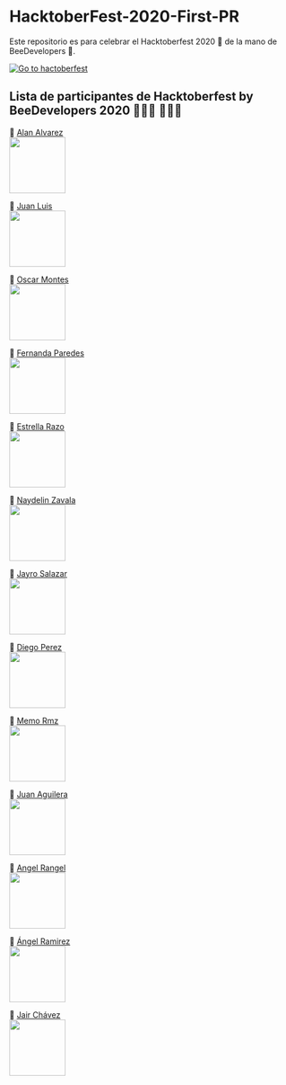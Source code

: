 # HacktoberFest-2020-First-PR 
Este repositorio es para celebrar el Hacktoberfest 2020 🎉 de la mano de BeeDevelopers 🐝.

[![Go to hactoberfest](https://hacktoberfest.digitalocean.com/assets/HF-full-logo-b05d5eb32b3f3ecc9b2240526104cf4da3187b8b61963dd9042fdc2536e4a76c.svg)](https://hacktoberfest.digitalocean.com)

## Lista de participantes de Hacktoberfest by BeeDevelopers 2020 👨🏻‍💻 👩🏻‍💻

📍 [Alan Alvarez](https://www.instagram.com/alanalv5/)<br>
<img src="https://scontent-dfw5-1.xx.fbcdn.net/v/t1.0-1/c0.38.200.200a/p200x200/120996787_1633732613466985_5051359686329306906_o.jpg?_nc_cat=101&ccb=2&_nc_sid=7206a8&_nc_ohc=m5KBA_vwuY8AX9dxXlY&_nc_ht=scontent-dfw5-1.xx&tp=27&oh=d87738573c7639edbe11ec0ed25f6cbb&oe=5FBA9B84" width="100"><br>

📍 [Juan Luis](https://www.facebook.com/profile.php?id=100003527023456)<br>
<img src="https://scontent.fgdl10-1.fna.fbcdn.net/v/t1.0-9/49192907_1899652146829001_807616364620546048_o.jpg?_nc_cat=100&ccb=2&_nc_sid=09cbfe&_nc_ohc=wdiGHyufd5wAX8AcIkI&_nc_ht=scontent.fgdl10-1.fna&oh=304ae7e36c407d7976c448d1f3638b2e&oe=5FB88803" width="100"><br> 

📍 [Oscar Montes](https://www.facebook.com/oscar.lolero/)<br>
<img src="https://scontent-dfw5-2.xx.fbcdn.net/v/t1.0-9/119209655_3509666489053351_6490120464480612430_o.jpg?_nc_cat=108&ccb=2&_nc_sid=09cbfe&_nc_ohc=_QpdFXLothUAX-JeHvC&_nc_ht=scontent-dfw5-2.xx&oh=a4ec6223cc029afd35149e651bf249dd&oe=5FBA368C" width="100"><br>

📍 [Fernanda Paredes](https://www.facebook.com/fernanda.paredes.104855/)<br>
<img src="https://scontent.fcyw4-1.fna.fbcdn.net/v/t1.0-9/121109381_664462274481950_6930340913410002609_o.jpg?_nc_cat=101&ccb=2&_nc_sid=09cbfe&_nc_ohc=Qp4BnFsnrcQAX-jAp-d&_nc_ht=scontent.fcyw4-1.fna&oh=6bb5c98bbef35ed55831940f0dacd124&oe=5FBADEB0" width="100"><br>

📍 [Estrella Razo](https://www.instagram.com/estrellargz/)<br>
<img src="https://scontent.fgdl3-1.fna.fbcdn.net/v/t1.0-9/87384974_873830513058749_5742351646751457280_o.jpg?_nc_cat=108&ccb=2&_nc_sid=174925&_nc_ohc=EnoIVtwPQysAX80RV_2&_nc_ht=scontent.fgdl3-1.fna&oh=83efe5685c3025e562378e84b18a83a8&oe=5FBB4C4E" width="100"><br>

📍 [Naydelin Zavala](https://www.facebook.com/nayde.zavl/)<br>
<img src="https://scontent.fcyw3-1.fna.fbcdn.net/v/t1.0-9/118311377_1738954719576216_4140373725885807927_o.jpg?_nc_cat=110&ccb=2&_nc_sid=174925&_nc_ohc=JUgm50lany8AX8hONKW&_nc_ht=scontent.fcyw3-1.fna&oh=2e6c1e1c4bcf1aa766b0e31b5c5684a3&oe=5FB98A8A" width="100"><br>

📍 [Jayro Salazar](https://www.instagram.com/alanalv5/)<br>
<img src="https://scontent.fmid2-1.fna.fbcdn.net/v/t1.0-1/c62.0.160.160a/p160x160/37027424_1831623990257732_7556330817929084928_o.jpg?_nc_cat=107&ccb=2&_nc_sid=dbb9e7&_nc_eui2=AeFn0i8V5A5YpI_CRG200jJOJCCzKNdeeyokILMo1157KsUUR-5r2fhhh94eyBrD6nBi-A_BusPPdjPMtjOg9zBC&_nc_ohc=72iU3eomcRcAX-zcSQp&_nc_ht=scontent.fmid2-1.fna&tp=27&oh=004c7f18279b09abf06858e8c4eafaac&oe=5FBBDDFD" width="100"><br>

📍 [Diego Perez](https://www.instagram.com/diiego7u7/)<br>
<img src="https://scontent-dfw5-1.xx.fbcdn.net/v/t1.0-9/61079827_2058453754284418_8723841055130124288_o.jpg?_nc_cat=105&ccb=2&_nc_sid=174925&_nc_eui2=AeFmp5v1yaxJhjENOgb7ElX2bODjCr4c719s4OMKvhzvXyTdEXftgXAS7DNuiDV8Td-YllbJhNhM1-OyGM9QqnQD&_nc_ohc=U5GarLb79mAAX_kTBUK&_nc_ht=scontent-dfw5-1.xx&oh=22362788a3e9796e57293b016a99be41&oe=5FB921D0" width="100"><br>

📍 [Memo Rmz](https://www.instagram.com/memelungas)<br>
<img src="https://scontent.fmex4-1.fna.fbcdn.net/v/t1.0-9/58375734_2754392991268901_5751535549550690304_n.jpg?_nc_cat=106&ccb=2&_nc_sid=174925&_nc_eui2=AeFjNsTfYN0znLKJyrpWlNEI9gHuWG01POn2Ae5YbTU86fHGQ0EUrujohotkPy4cz8jUUF1AWHHARgqJ9CFIX7di&_nc_ohc=E-lChK4FZwIAX-U4zyH&_nc_ht=scontent.fmex4-1.fna&oh=0512dff90c1263367657b636754f5e00&oe=5FB91B70" width="100"><br>

📍 [Juan Aguilera](https://www.facebook.com/juan.aguilera41/)<br>
<img src="https://scontent.fcyw4-1.fna.fbcdn.net/v/t1.0-9/89692110_1320314018160982_1771597133980368896_n.jpg?_nc_cat=103&ccb=2&_nc_sid=09cbfe&_nc_ohc=UDFw-VUYuAsAX8-uxD4&_nc_ht=scontent.fcyw4-1.fna&oh=23d6398d0483ff94ce5f7b8a0a23d4e7&oe=5FB91C54" width="100"><br>

📍 [Angel Rangel](https://www.instagram.com/xandraco/)<br>
<img src="https://scontent-lax3-1.xx.fbcdn.net/v/t1.0-9/91414541_2605701979672510_2415859850631184384_o.jpg?_nc_cat=100&ccb=2&_nc_sid=174925&_nc_eui2=AeGtvXa18z92LiHOBr_veL9s8qzDhkMpgEXyrMOGQymARXgibyCOGYK3n7MVM3Eyd8nCHoQVoUJafPNI_WP5MMOw&_nc_ohc=SPxJPhUfa3AAX9nW6Rb&_nc_ht=scontent-lax3-1.xx&oh=353f68169b753b6fae96b6794a93be59&oe=5FB9AB9D" width="100"><br>

📍 [Ángel Ramirez](https://www.facebook.com/angeel.ramirez.581)<br>
<img src="https://scontent.fcyw4-1.fna.fbcdn.net/v/t1.0-9/118772894_1095849804143437_5692560039643258158_o.jpg?_nc_cat=104&ccb=2&_nc_sid=09cbfe&_nc_ohc=rgkb5Rj443sAX-n74Ml&_nc_ht=scontent.fcyw4-1.fna&oh=9386264b479a7f96baedae30bc6e3962&oe=5FBA3F08" width="100"><br>

📍 [Jair Chávez](https://www.facebook.com/jair.chavezislas.79/)<br>
<img src="https://scontent.fgdl9-1.fna.fbcdn.net/v/t1.0-9/87048392_1471469859697921_4045866429851893760_n.jpg?_nc_cat=110&ccb=2&_nc_sid=09cbfe&_nc_ohc=vjMx35r-DxoAX8Oe-Yt&_nc_ht=scontent.fgdl9-1.fna&oh=ca6e1aaeba43c1f1c475c89b220c837c&oe=5FB9548E" width="100"><br>

